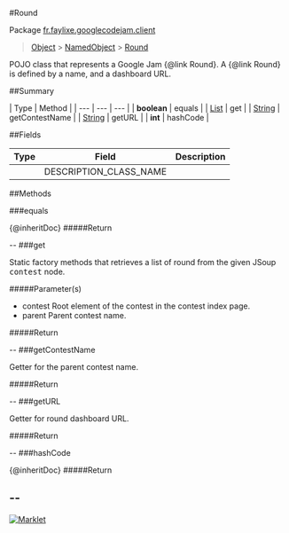 #Round

Package [fr.faylixe.googlecodejam.client](README.md)<br>
> [Object](../../../java/lang/Object.md) > [NamedObject](/common/NamedObject.md) > [Round](Round.md)

<p>POJO class that represents a Google Jam {@link Round}.
 A {@link Round} is defined by a name, and a dashboard
 URL.</p>

##Summary


| Type | Method |
| --- | --- | --- |
| **boolean** | equals |
| [List](../../../java/util/List.md) | get |
| [String](../../../java/lang/String.md) | getContestName |
| [String](../../../java/lang/String.md) | getURL |
| **int** | hashCode |

##Fields


| Type | Field | Description |
| --- | --- | --- |
|  | DESCRIPTION_CLASS_NAME |

##Methods

###equals


{@inheritDoc}
#####Return



--
###get


<p>Static factory methods that retrieves a list of round
 from the given JSoup <tt>contest</tt> node.</p>
#####Parameter(s)


* contest Root element of the contest in the contest index page.
* parent Parent contest name.

#####Return



--
###getContestName


<p>Getter for the parent contest name.</p>
#####Return



--
###getURL


<p>Getter for round dashboard URL.</p>
#####Return



--
###hashCode


{@inheritDoc}
#####Return



--
---
[![Marklet](https://img.shields.io/badge/Generated%20by-Marklet-green.svg)](https://github.com/Faylixe/marklet)
